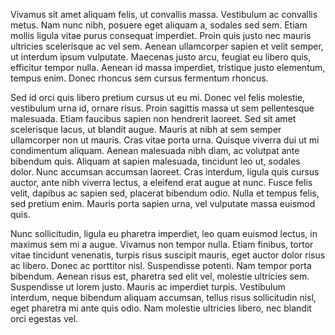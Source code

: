 Vivamus sit amet aliquam felis, ut convallis massa. Vestibulum ac convallis metus. Nam nunc nibh, posuere eget aliquam a, sodales sed sem. Etiam mollis ligula vitae purus consequat imperdiet. Proin quis justo nec mauris ultricies scelerisque ac vel sem. Aenean ullamcorper sapien et velit semper, ut interdum ipsum vulputate. Maecenas justo arcu, feugiat eu libero quis, efficitur tempor nulla. Aenean id massa imperdiet, tristique justo elementum, tempus enim. Donec rhoncus sem cursus fermentum rhoncus.

Sed id orci quis libero pretium cursus ut eu mi. Donec vel felis molestie, vestibulum urna id, ornare risus. Proin sagittis massa ut sem pellentesque malesuada. Etiam faucibus sapien non hendrerit laoreet. Sed sit amet scelerisque lacus, ut blandit augue. Mauris at nibh at sem semper ullamcorper non ut mauris. Cras vitae porta urna. Quisque viverra dui ut mi condimentum aliquam. Aenean malesuada nibh diam, ac volutpat ante bibendum quis. Aliquam at sapien malesuada, tincidunt leo ut, sodales dolor. Nunc accumsan accumsan laoreet. Cras interdum, ligula quis cursus auctor, ante nibh viverra lectus, a eleifend erat augue at nunc. Fusce felis velit, dapibus ac sapien sed, placerat bibendum odio. Nulla et tempus felis, sed pretium enim. Mauris porta sapien urna, vel vulputate massa euismod quis.

Nunc sollicitudin, ligula eu pharetra imperdiet, leo quam euismod lectus, in maximus sem mi a augue. Vivamus non tempor nulla. Etiam finibus, tortor vitae tincidunt venenatis, turpis risus suscipit mauris, eget auctor dolor risus ac libero. Donec ac porttitor nisl. Suspendisse potenti. Nam tempor porta bibendum. Aenean risus est, pharetra sed elit vel, molestie ultricies sem. Suspendisse ut lorem justo. Mauris ac imperdiet turpis. Vestibulum interdum, neque bibendum aliquam accumsan, tellus risus sollicitudin nisl, eget pharetra mi ante quis odio. Nam molestie ultricies libero, nec blandit orci egestas vel.